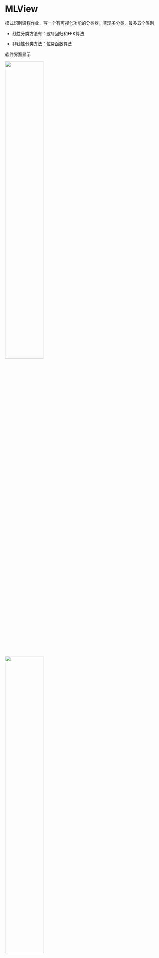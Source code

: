 # MLView
模式识别课程作业，写一个有可视化功能的分类器，实现多分类，最多五个类别

* 线性分类方法有：逻辑回归和H-K算法

* 非线性分类方法：位势函数算法


软件界面显示


<img src="https://github.com/2226171237/MLView/blob/master/img/1.png?raw=true" width="50%" hegiht="80%" align=center />

<img src="https://github.com/2226171237/MLView/blob/master/img/2.png?raw=true" width="50%" hegiht="80%" align=center />

<img src="https://github.com/2226171237/MLView/blob/master/img/3.png?raw=true" width="50%" hegiht="80%" align=center />

<img src="https://github.com/2226171237/MLView/blob/master/img/4.png?raw=true" width="50%" hegiht="80%" align=center />




